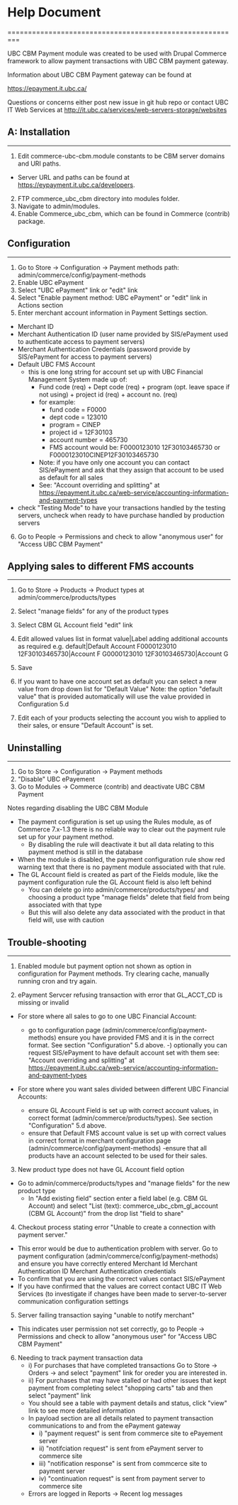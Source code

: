 
# Help Document
=========================================================

UBC CBM Payment module was created  to be used with Drupal Commerce framework to allow payment transactions with
UBC CBM payment gateway.

Information about UBC CBM Payment gateway can be found at

https://epayment.it.ubc.ca/

Questions or concerns either post new issue in git hub repo or contact
UBC IT Web Services at http://it.ubc.ca/services/web-servers-storage/websites


## A: Installation
------------------------------------
1. Edit commerce-ubc-cbm.module constants to be CBM server domains and URI paths.
  * Server URL and paths can be found at https://eypayment.it.ubc.ca/developers.
2. FTP commerce_ubc_cbm directory into modules folder.
3. Navigate to admin/modules.
4. Enable Commerce_ubc_cbm, which can be found in Commerce (contrib) package.


## Configuration
------------------------------------

1. Go to Store -> Configuration -> Payment methods
    path: admin/commerce/config/payment-methods
2. Enable UBC ePayment
3. Select "UBC ePayment" link or "edit" link
4. Select "Enable payment method: UBC ePayment" or "edit" link in Actions section
5. Enter merchant account information in Payment Settings section.
  * Merchant ID
  *  Merchant Authentication ID (user name provided by SIS/ePayment used to authenticate access to payment servers)
  * Merchant Authentication Credentials (password provide by SIS/ePayment for access to payment servers)
  * Default UBC FMS Account
    * this is one long string for account set up with UBC Financial Management System made up of:
      * Fund code (req) + Dept code (req) + program (opt. leave space if not using) + project id (req) + account no. (req)
      * for example:
        * fund code = F0000
        * dept code = 123010
        * program = CINEP
        *  project id = 12F30103
        * account number = 465730
        * FMS account would be: F0000123010 12F30103465730 or F0000123010CINEP12F30103465730
      * Note: if you have only one account you can contact SIS/ePayment and ask that they assign that account to be used as default for all sales
      * See: "Account overriding and splitting" at https://epayment.it.ubc.ca/web-service/accounting-information-and-payment-types
  * check "Testing Mode" to have your transactions handled by the testing servers, uncheck when ready to have purchase handled by production servers
6. Go to People -> Permissions and check to allow "anonymous user" for "Access UBC CBM Payment"

## Applying sales to different FMS accounts
----------------------------------------------------------------------------------------
1. Go to Store -> Products -> Product types at admin/commerce/products/types
2. Select "manage fields" for any of the product types
3. Select CBM GL Account field "edit" link
4. Edit allowed values list in format value|Label adding additional accounts as required
    e.g.
    default|Default Account
    F0000123010 12F30103465730|Account F
    G0000123010 12F30103465730|Account G

5. Save
6. If you want to have one account set as default you can select a new value from drop down list for "Default Value"
    Note: the option "default value" that is provided automatically will use the value provided in Configuration 5.d
7. Edit each of your products selecting the account you wish to applied to their sales, or ensure "Default Account" is set.


## Uninstalling
-------------------------------------
1. Go to Store -> Configuration -> Payment methods
2. "Disable" UBC ePayement
3. Go to Modules -> Commerce (contrib) and deactivate UBC CBM Payment

Notes regarding disabling the UBC CBM Module

* The payment configuration is set up using the Rules module, as of Commerce 7.x-1.3 there is no reliable way to clear out the payment rule set up for your payment method.
  *  By disabling the rule will deactivate it but all data relating to this payment method is still in the database
* When the module is disabled, the payment configuration rule show red warning text that there is no payment module associated with that rule.
* The GL Account field is created as part of the Fields module, like the payment configuration rule the GL Account field is also left behind
  * You can delete go into admin/commerce/products/types/ and choosing a product type "manage fields" delete that field from being associated with that type
  * But this will also delete any data associated with the product in that field will, use with caution



## Trouble-shooting
-----------------------------
1. Enabled module but payment option not shown as option in configuration for Payment methods.
   Try clearing cache, manually running cron and try again.

2. ePayment Servcer refusing transaction with error that GL_ACCT_CD is missing or invalid

  * For store where all sales to go to one UBC Financial Account:
    - go to configuration page (admin/commerce/config/payment-methods) ensure you have provided FMS and it is in the correct format. See section "Configuration" 5.d above.
      -) optionally you can request SIS/ePayment to have default account set with them see:
           "Account overriding and splitting" at https://epayment.it.ubc.ca/web-service/accounting-information-and-payment-types

  * For store where you want sales divided between different UBC Financial Accounts:
    - ensure GL Account Field is set up with correct account values, in correct format (admin/commerce/products/types). See section "Configuration" 5.d above.
    - ensure that Default FMS account value is set up with correct values in correct format in merchant configuration page (admin/commerce/config/payment-methods)
      -ensure that all products have an account selected to be used for their sales.

3. New product type does not have GL Account field option
  * Go to admin/commerce/products/types and "manage fields" for the new product type
    - In "Add existing field" section enter a field label (e.g. CBM GL Account) and select "List (text): commerce_ubc_cbm_gl_account (CBM GL Account)" from the drop list "field to share"

4.  Checkout process stating error "Unable to create a connection with payment server."
  * This error would be due to authentication problem with server. Go to payment configuration (admin/commerce/config/payment-methods) and ensure you have correctly entered
        Merchant Id
        Merchant Authentication ID
        Merchant Authentication credentials
  * To confirm that you are using the correct values contact SIS/ePayment
  * If you have confirmed that the values are correct contact UBC IT Web Services (to investigate if changes have been made to server-to-server communication configuration settings

5. Server failing transaction saying "unable to notify merchant"
  *  This indicates user permission not set correctly, go to People -> Permissions and check to allow "anonymous user" for "Access UBC CBM Payment"

6. Needing to track payment transaction data
   * i) For purchases that have completed transactions Go to Store -> Orders -> and select "payment" link for oreder you are interested in.
   * ii) For purchases that may have stalled or had other issues that kept payment from completing select "shopping carts" tab and then select "payment" link
   * You should see a table with payment details and status, click "view" link to see more detailed information
   * In payload section are all details related to payment transaction communications to and from the ePayment gateway
     * i) "payment request" is sent from commerce site to ePayement server
     * ii) "notifciation request" is sent from ePayment server to commerce site
     * iii) "notification response" is sent from commcerce site to payment server
     * iv) "continuation request" is sent from payment server to commerce site
   * Errors are logged in Reports -> Recent log messages
